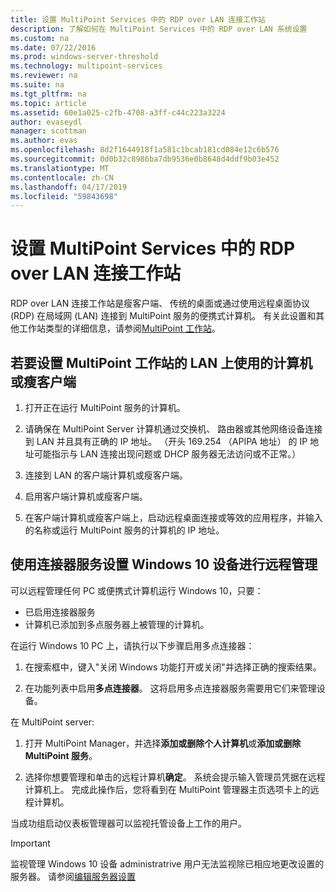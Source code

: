 ```yaml
---
title: 设置 MultiPoint Services 中的 RDP over LAN 连接工作站
description: 了解如何在 MultiPoint Services 中的 RDP over LAN 系统设置
ms.custom: na
ms.date: 07/22/2016
ms.prod: windows-server-threshold
ms.technology: multipoint-services
ms.reviewer: na
ms.suite: na
ms.tgt_pltfrm: na
ms.topic: article
ms.assetid: 60e1a025-c2fb-4708-a3ff-c44c223a3224
author: evaseydl
manager: scottman
ms.author: evas
ms.openlocfilehash: 8d2f1644918f1a581c1bcab181cd084e12c6b576
ms.sourcegitcommit: 0d0b32c8986ba7db9536e0b8648d4ddf9b03e452
ms.translationtype: MT
ms.contentlocale: zh-CN
ms.lasthandoff: 04/17/2019
ms.locfileid: "59843698"
---
```

# <a name="set-up-an-rdp-over-lan-connected-station-in-multipoint-services"></a>设置 MultiPoint Services 中的 RDP over LAN 连接工作站
RDP over LAN 连接工作站是瘦客户端、 传统的桌面或通过使用远程桌面协议 (RDP) 在局域网 (LAN) 连接到 MultiPoint 服务的便携式计算机。 有关此设置和其他工作站类型的详细信息，请参阅[MultiPoint 工作站](MultiPoint-services-Stations.md)。  
  
## <a name="to-set-up-a-multipoint-station-using-a-computer-or-thin-client-on-a-lan"></a>若要设置 MultiPoint 工作站的 LAN 上使用的计算机或瘦客户端  
  
1.  打开正在运行 MultiPoint 服务的计算机。  
  
2.  请确保在 MultiPoint Server 计算机通过交换机、 路由器或其他网络设备连接到 LAN 并且具有正确的 IP 地址。 （开头 169.254 （APIPA 地址） 的 IP 地址可能指示与 LAN 连接出现问题或 DHCP 服务器无法访问或不正常。）  
  
3.  连接到 LAN 的客户端计算机或瘦客户端。  
  
4.  启用客户端计算机或瘦客户端。  
  
5.  在客户端计算机或瘦客户端上，启动远程桌面连接或等效的应用程序，并输入的名称或运行 MultiPoint 服务的计算机的 IP 地址。

## <a name="set-up-a-windows-10-device-for-remote-management-by-using-connector-services"></a>使用连接器服务设置 Windows 10 设备进行远程管理
可以远程管理任何 PC 或便携式计算机运行 Windows 10，只要：
- 已启用连接器服务  
- 计算机已添加到多点服务器上被管理的计算机。  

在运行 Windows 10 PC 上，请执行以下步骤启用多点连接器：

1. 在搜索框中，键入"关闭 Windows 功能打开或关闭"并选择正确的搜索结果。 

2. 在功能列表中启用**多点连接器**。 这将启用多点连接器服务需要用它们来管理设备。 

在 MultiPoint server:
1. 打开 MultiPoint Manager，并选择**添加或删除个人计算机**或**添加或删除 MultiPoint 服务**。

2. 选择你想要管理和单击的远程计算机**确定**。  系统会提示输入管理员凭据在远程计算机上。  完成此操作后，您将看到在 MultiPoint 管理器主页选项卡上的远程计算机。

当成功组启动仪表板管理器可以监视托管设备上工作的用户。

> [!IMPORTANT]  
> 监视管理 Windows 10 设备 administratrive 用户无法监视除已相应地更改设置的服务器。 请参阅[编辑服务器设置](Edit-Server-Settings.md)
